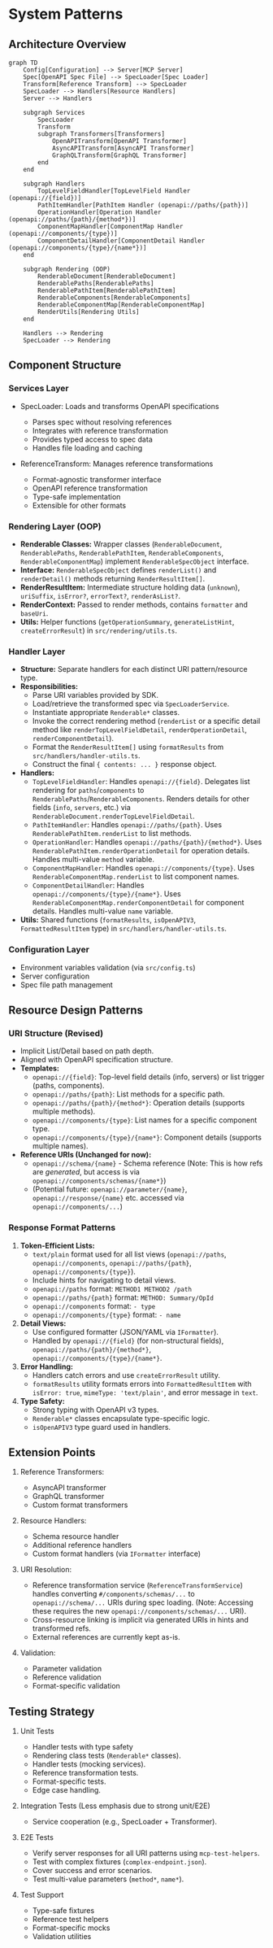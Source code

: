 # System Patterns

## Architecture Overview

```mermaid
graph TD
    Config[Configuration] --> Server[MCP Server]
    Spec[OpenAPI Spec File] --> SpecLoader[Spec Loader]
    Transform[Reference Transform] --> SpecLoader
    SpecLoader --> Handlers[Resource Handlers]
    Server --> Handlers

    subgraph Services
        SpecLoader
        Transform
        subgraph Transformers[Transformers]
            OpenAPITransform[OpenAPI Transformer]
            AsyncAPITransform[AsyncAPI Transformer]
            GraphQLTransform[GraphQL Transformer]
        end
    end

    subgraph Handlers
        TopLevelFieldHandler[TopLevelField Handler (openapi://{field})]
        PathItemHandler[PathItem Handler (openapi://paths/{path})]
        OperationHandler[Operation Handler (openapi://paths/{path}/{method*})]
        ComponentMapHandler[ComponentMap Handler (openapi://components/{type})]
        ComponentDetailHandler[ComponentDetail Handler (openapi://components/{type}/{name*})]
    end

    subgraph Rendering (OOP)
        RenderableDocument[RenderableDocument]
        RenderablePaths[RenderablePaths]
        RenderablePathItem[RenderablePathItem]
        RenderableComponents[RenderableComponents]
        RenderableComponentMap[RenderableComponentMap]
        RenderUtils[Rendering Utils]
    end

    Handlers --> Rendering
    SpecLoader --> Rendering
```

## Component Structure

### Services Layer
- SpecLoader: Loads and transforms OpenAPI specifications
  - Parses spec without resolving references
  - Integrates with reference transformation
  - Provides typed access to spec data
  - Handles file loading and caching

- ReferenceTransform: Manages reference transformations
  - Format-agnostic transformer interface
  - OpenAPI reference transformation
  - Type-safe implementation
  - Extensible for other formats

### Rendering Layer (OOP)
- **Renderable Classes:** Wrapper classes (`RenderableDocument`, `RenderablePaths`, `RenderablePathItem`, `RenderableComponents`, `RenderableComponentMap`) implement `RenderableSpecObject` interface.
- **Interface:** `RenderableSpecObject` defines `renderList()` and `renderDetail()` methods returning `RenderResultItem[]`.
- **RenderResultItem:** Intermediate structure holding data (`unknown`), `uriSuffix`, `isError?`, `errorText?`, `renderAsList?`.
- **RenderContext:** Passed to render methods, contains `formatter` and `baseUri`.
- **Utils:** Helper functions (`getOperationSummary`, `generateListHint`, `createErrorResult`) in `src/rendering/utils.ts`.

### Handler Layer
- **Structure:** Separate handlers for each distinct URI pattern/resource type.
- **Responsibilities:**
    - Parse URI variables provided by SDK.
    - Load/retrieve the transformed spec via `SpecLoaderService`.
    - Instantiate appropriate `Renderable*` classes.
    - Invoke the correct rendering method (`renderList` or a specific detail method like `renderTopLevelFieldDetail`, `renderOperationDetail`, `renderComponentDetail`).
    - Format the `RenderResultItem[]` using `formatResults` from `src/handlers/handler-utils.ts`.
    - Construct the final `{ contents: ... }` response object.
- **Handlers:**
    - `TopLevelFieldHandler`: Handles `openapi://{field}`. Delegates list rendering for `paths`/`components` to `RenderablePaths`/`RenderableComponents`. Renders details for other fields (`info`, `servers`, etc.) via `RenderableDocument.renderTopLevelFieldDetail`.
    - `PathItemHandler`: Handles `openapi://paths/{path}`. Uses `RenderablePathItem.renderList` to list methods.
    - `OperationHandler`: Handles `openapi://paths/{path}/{method*}`. Uses `RenderablePathItem.renderOperationDetail` for operation details. Handles multi-value `method` variable.
    - `ComponentMapHandler`: Handles `openapi://components/{type}`. Uses `RenderableComponentMap.renderList` to list component names.
    - `ComponentDetailHandler`: Handles `openapi://components/{type}/{name*}`. Uses `RenderableComponentMap.renderComponentDetail` for component details. Handles multi-value `name` variable.
- **Utils:** Shared functions (`formatResults`, `isOpenAPIV3`, `FormattedResultItem` type) in `src/handlers/handler-utils.ts`.

### Configuration Layer
- Environment variables validation (via `src/config.ts`)
- Server configuration
- Spec file path management

## Resource Design Patterns

### URI Structure (Revised)
- Implicit List/Detail based on path depth.
- Aligned with OpenAPI specification structure.
- **Templates:**
    - `openapi://{field}`: Top-level field details (info, servers) or list trigger (paths, components).
    - `openapi://paths/{path}`: List methods for a specific path.
    - `openapi://paths/{path}/{method*}`: Operation details (supports multiple methods).
    - `openapi://components/{type}`: List names for a specific component type.
    - `openapi://components/{type}/{name*}`: Component details (supports multiple names).
- **Reference URIs (Unchanged for now):**
    - `openapi://schema/{name}` - Schema reference (Note: This is how refs are *generated*, but access is via `openapi://components/schemas/{name*}`)
    - (Potential future: `openapi://parameter/{name}`, `openapi://response/{name}` etc. accessed via `openapi://components/...`)

### Response Format Patterns
1. **Token-Efficient Lists:**
   - `text/plain` format used for all list views (`openapi://paths`, `openapi://components`, `openapi://paths/{path}`, `openapi://components/{type}`).
   - Include hints for navigating to detail views.
   - `openapi://paths` format: `METHOD1 METHOD2 /path`
   - `openapi://paths/{path}` format: `METHOD: Summary/OpId`
   - `openapi://components` format: `- type`
   - `openapi://components/{type}` format: `- name`
2. **Detail Views:**
   - Use configured formatter (JSON/YAML via `IFormatter`).
   - Handled by `openapi://{field}` (for non-structural fields), `openapi://paths/{path}/{method*}`, `openapi://components/{type}/{name*}`.
3. **Error Handling:**
   - Handlers catch errors and use `createErrorResult` utility.
   - `formatResults` utility formats errors into `FormattedResultItem` with `isError: true`, `mimeType: 'text/plain'`, and error message in `text`.
4. **Type Safety:**
   - Strong typing with OpenAPI v3 types.
   - `Renderable*` classes encapsulate type-specific logic.
   - `isOpenAPIV3` type guard used in handlers.

## Extension Points
1. Reference Transformers:
   - AsyncAPI transformer
   - GraphQL transformer
   - Custom format transformers

2. Resource Handlers:
   - Schema resource handler
   - Additional reference handlers
   - Custom format handlers (via `IFormatter` interface)

3. URI Resolution:
   - Reference transformation service (`ReferenceTransformService`) handles converting `#/components/schemas/...` to `openapi://schema/...` URIs during spec loading. (Note: Accessing these requires the new `openapi://components/schemas/...` URI).
   - Cross-resource linking is implicit via generated URIs in hints and transformed refs.
   - External references are currently kept as-is.

4. Validation:
   - Parameter validation
   - Reference validation
   - Format-specific validation

## Testing Strategy
1. Unit Tests
   - Handler tests with type safety
   - Rendering class tests (`Renderable*` classes).
   - Handler tests (mocking services).
   - Reference transformation tests.
   - Format-specific tests.
   - Edge case handling.

2. Integration Tests (Less emphasis due to strong unit/E2E)
   - Service cooperation (e.g., SpecLoader + Transformer).

3. E2E Tests
   - Verify server responses for all URI patterns using `mcp-test-helpers`.
   - Test with complex fixtures (`complex-endpoint.json`).
   - Cover success and error scenarios.
   - Test multi-value parameters (`method*`, `name*`).

4. Test Support
   - Type-safe fixtures
   - Reference test helpers
   - Format-specific mocks
   - Validation utilities
